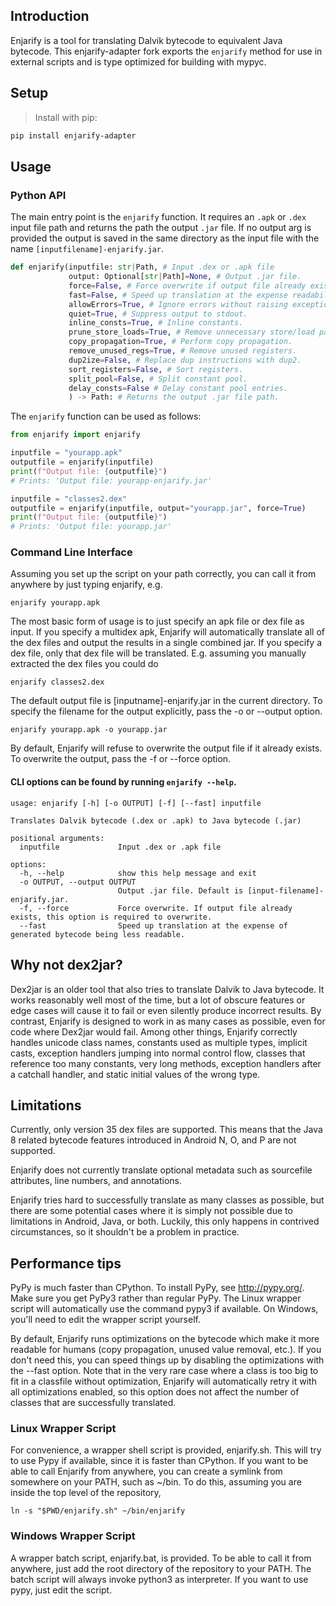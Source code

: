 ## Introduction

Enjarify is a tool for translating Dalvik bytecode to equivalent Java bytecode. This enjarify-adapter fork exports the `enjarify` method for use in external scripts and is type optimized for building with mypyc.


## Setup
> Install with pip:
```bash
pip install enjarify-adapter
```

## Usage

### Python API
The main entry point is the `enjarify` function. It requires an `.apk` or `.dex` input file path and returns the path the output `.jar` file. If no output arg is provided the output is saved in the same directory as the input file with the name `[inputfilename]-enjarify.jar`.


```python
def enjarify(inputfile: str|Path, # Input .dex or .apk file
             output: Optional[str|Path]=None, # Output .jar file.
             force=False, # Force overwrite if output file already exists.
             fast=False, # Speed up translation at the expense readability.
             allowErrors=True, # Ignore errors without raising exceptions.
             quiet=True, # Suppress output to stdout.
             inline_consts=True, # Inline constants.
             prune_store_loads=True, # Remove unnecessary store/load pairs.
             copy_propagation=True, # Perform copy propagation.
             remove_unused_regs=True, # Remove unused registers.
             dup2ize=False, # Replace dup instructions with dup2.
             sort_registers=False, # Sort registers.
             split_pool=False, # Split constant pool.
             delay_consts=False # Delay constant pool entries.
             ) -> Path: # Returns the output .jar file path.
```

The `enjarify` function can be used as follows:

```python
from enjarify import enjarify

inputfile = "yourapp.apk"
outputfile = enjarify(inputfile)
print(f"Output file: {outputfile}")
# Prints: 'Output file: yourapp-enjarify.jar'

inputfile = "classes2.dex"
outputfile = enjarify(inputfile, output="yourapp.jar", force=True)
print(f"Output file: {outputfile}")
# Prints: 'Output file: yourapp.jar'
```

### Command Line Interface
Assuming you set up the script on your path correctly, you can call it from anywhere by just typing enjarify, e.g.

    enjarify yourapp.apk

The most basic form of usage is to just specify an apk file or dex file as input. If you specify a multidex apk, Enjarify will automatically translate all of the dex files and output the results in a single combined jar. If you specify a dex file, only that dex file will be translated. E.g. assuming you manually extracted the dex files you could do

    enjarify classes2.dex

The default output file is [inputname]-enjarify.jar in the current directory. To specify the filename for the output explicitly, pass the -o or --output option.

    enjarify yourapp.apk -o yourapp.jar

By default, Enjarify will refuse to overwrite the output file if it already exists. To overwrite the output, pass the -f or --force option.

#### CLI options can be found by running `enjarify --help`.
```base
usage: enjarify [-h] [-o OUTPUT] [-f] [--fast] inputfile

Translates Dalvik bytecode (.dex or .apk) to Java bytecode (.jar)

positional arguments:
  inputfile             Input .dex or .apk file

options:
  -h, --help            show this help message and exit
  -o OUTPUT, --output OUTPUT
                        Output .jar file. Default is [input-filename]-enjarify.jar.
  -f, --force           Force overwrite. If output file already exists, this option is required to overwrite.
  --fast                Speed up translation at the expense of generated bytecode being less readable.
  ```


## Why not dex2jar?

Dex2jar is an older tool that also tries to translate Dalvik to Java bytecode. It works reasonably well most of the time, but a lot of obscure features or edge cases will cause it to fail or even silently produce incorrect results. By contrast, Enjarify is designed to work in as many cases as possible, even for code where Dex2jar would fail. Among other things, Enjarify correctly handles unicode class names, constants used as multiple types, implicit casts, exception handlers jumping into normal control flow, classes that reference too many constants, very long methods, exception handlers after a catchall handler, and static initial values of the wrong type.


## Limitations

Currently, only version 35 dex files are supported. This means that the Java 8 related bytecode features introduced in Android N, O, and P are not supported.

Enjarify does not currently translate optional metadata such as sourcefile attributes, line numbers, and annotations.

Enjarify tries hard to successfully translate as many classes as possible, but there are some potential cases where it is simply not possible due to limitations in Android, Java, or both. Luckily, this only happens in contrived circumstances, so it shouldn't be a problem in practice.


## Performance tips

PyPy is much faster than CPython. To install PyPy, see http://pypy.org/. Make sure you get PyPy3 rather than regular PyPy. The Linux wrapper script will automatically use the command pypy3 if available. On Windows, you'll need to edit the wrapper script yourself.

By default, Enjarify runs optimizations on the bytecode which make it more readable for humans (copy propagation, unused value removal, etc.). If you don't need this, you can speed things up by disabling the optimizations with the --fast option. Note that in the very rare case where a class is too big to fit in a classfile without optimization, Enjarify will automatically retry it with all optimizations enabled, so this option does not affect the number of classes that are successfully translated.

### Linux Wrapper Script

For convenience, a wrapper shell script is provided, enjarify.sh. This will try to use Pypy if available, since it is faster than CPython. If you want to be able to call Enjarify from anywhere, you can create a symlink from somewhere on your PATH, such as ~/bin. To do this, assuming you are inside the top level of the repository,

    ln -s "$PWD/enjarify.sh" ~/bin/enjarify

### Windows Wrapper Script

A wrapper batch script, enjarify.bat, is provided. To be able to call it from anywhere, just add the root directory of the repository to your PATH. The batch script will always invoke python3 as interpreter. If you want to use pypy, just edit the script.